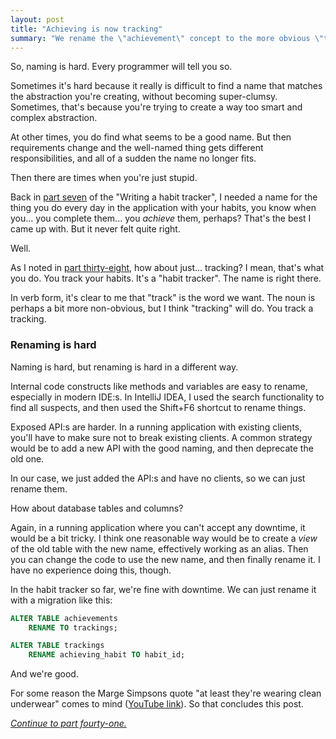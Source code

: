 ```yaml
---
layout: post
title: "Achieving is now tracking"
summary: "We rename the \"achievement\" concept to the more obvious \"tracking\", and discuss why it is sometimes difficult to name and rename things. At least we're wearing clean underwear."
---
```

So, naming is hard. Every programmer will tell you so. 

Sometimes it's hard because it really is difficult to find a name that matches the abstraction you're creating, without becoming super-clumsy. Sometimes, that's because you're trying to create a way too smart and complex abstraction. 

At other times, you do find what seems to be a good name. But then requirements change and the well-named thing gets different responsibilities, and all of a sudden the name no longer fits.  

Then there are times when you're just stupid.

Back in [part seven](/posts/2023-01-07-habit-tracker-achievements) of the "Writing a habit tracker", I needed a name for the thing you do every day in the application with your habits, you know when you... you complete them... you _achieve_ them, perhaps? That's the best I came up with. But it never felt quite right. 

Well.

As I noted in [part thirty-eight](/posts/2023-02-23-finish-up-the-api), how about just... tracking? I mean, that's what you do. You track your habits. It's a "habit tracker". The name is right there. 

In verb form, it's clear to me that "track" is the word we want. The noun is perhaps a bit more non-obvious, but I think "tracking" will do. You track a tracking. 

### Renaming is hard

Naming is hard, but renaming is hard in a different way.

Internal code constructs like methods and variables are easy to rename, especially in modern IDE:s. In IntelliJ IDEA, I used the search functionality to find all suspects, and then used the Shift+F6 shortcut to rename things. 

Exposed API:s are harder. In a running application with existing clients, you'll have to make sure not to break existing clients. A common strategy would be to add a new API with the good naming, and then deprecate the old one.  

In our case, we just added the API:s and have no clients, so we can just rename them.

How about database tables and columns? 

Again, in a running application where you can't accept any downtime, it would be a bit tricky. I think one reasonable way would be to create a _view_ of the old table with the new name, effectively working as an alias. Then you can change the code to use the new name, and then finally rename it. I have no experience doing this, though. 

In the habit tracker so far, we're fine with downtime. We can just rename it with a migration like this:

```sql
ALTER TABLE achievements
    RENAME TO trackings;

ALTER TABLE trackings
    RENAME achieving_habit TO habit_id;
```

And we're good. 

For some reason the Marge Simpsons quote "at least they're wearing clean underwear" comes to mind ([YouTube link](https://www.youtube.com/watch?v=jHkhexAQXLA)). So that concludes this post. 

_[Continue to part fourty-one.](/posts/2023-02-26-adding-openapi)_
